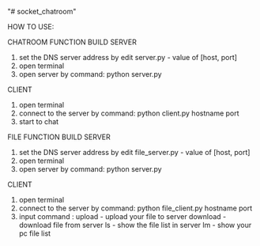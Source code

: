 "# socket_chatroom" 

HOW TO USE:

CHATROOM FUNCTION
BUILD SERVER
1. set the DNS server address by edit server.py - value of [host, port]
2. open terminal
3. open server by command: python server.py

CLIENT
1. open terminal
2. connect to the server by command: python client.py hostname port
3. start to chat

FILE FUNCTION
BUILD SERVER
1. set the DNS server address by edit file_server.py - value of [host, port]
2. open terminal
3. open server by command: python server.py

CLIENT
1. open terminal
2. connect to the server by command: python file_client.py hostname port
3. input command : upload - upload your file to server
		   download - download file from server
		   ls - show the file list in server
		   lm - show your pc file list